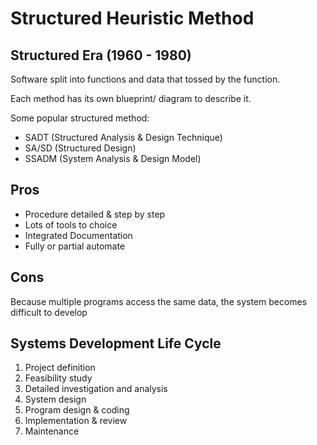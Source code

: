 # Structured Heuristic Method

## Structured Era (1960 - 1980)

Software split into functions and data that tossed by the function.

Each method has its own blueprint/  diagram to describe it.

Some popular structured method:

- SADT (Structured Analysis & Design Technique)
- SA/SD (Structured Design)
- SSADM (System Analysis & Design Model)

## Pros

- Procedure detailed & step by step
- Lots of tools to choice
- Integrated Documentation
- Fully or partial automate

## Cons

Because multiple programs access the same data, the system becomes difficult to develop

## Systems Development Life Cycle

1. Project definition
2. Feasibility study
3. Detailed investigation and analysis
4. System design
5. Program design & coding
6. Implementation & review
7. Maintenance
